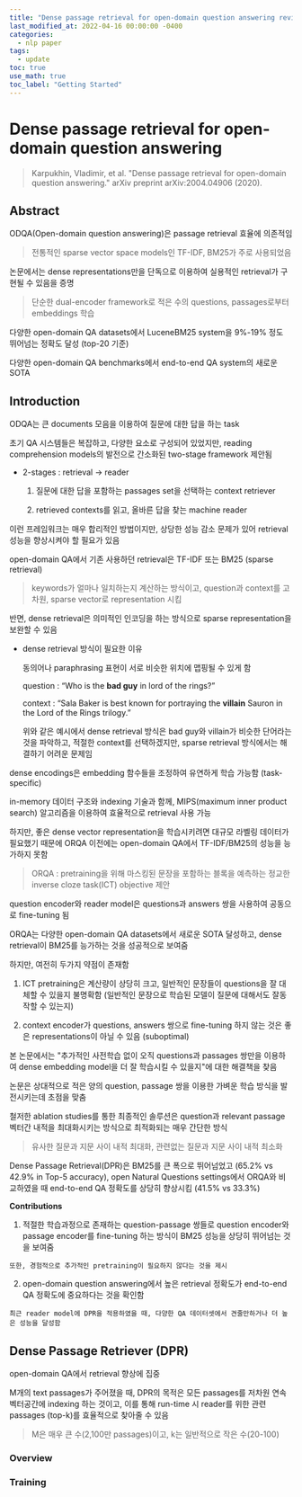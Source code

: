 ```yaml
---
title: "Dense passage retrieval for open-domain question answering review"
last_modified_at: 2022-04-16 00:00:00 -0400
categories: 
  - nlp paper
tags:
  - update
toc: true
use_math: true
toc_label: "Getting Started"
---
```


# Dense passage retrieval for open-domain question answering
> Karpukhin, Vladimir, et al. "Dense passage retrieval for open-domain question answering." arXiv preprint arXiv:2004.04906 (2020).

## Abstract

ODQA(Open-domain question answering)은 passage retrieval 효율에 의존적임

  > 전통적인 sparse vector space models인 TF-IDF, BM25가 주로 사용되었음

논문에서는 dense representations만을 단독으로 이용하여 실용적인 retrieval가 구현될 수 있음을 증명

  > 단순한 dual-encoder framework로 적은 수의 questions, passages로부터 embeddings 학습

다양한 open-domain QA datasets에서 LuceneBM25 system을 9%-19% 정도 뛰어넘는 정확도 달성 (top-20 기준)

다양한 open-domain QA benchmarks에서 end-to-end QA system의 새로운 SOTA 

## Introduction

ODQA는 큰 documents 모음을 이용하여 질문에 대한 답을 하는 task

초기 QA 시스템들은 복잡하고, 다양한 요소로 구성되어 있었지만, reading comprehension models의 발전으로 간소화된 two-stage framework 제안됨

  * 2-stages : retrieval -> reader

    1. 질문에 대한 답을 포함하는 passages set을 선택하는 context retriever 

    2. retrieved contexts를 읽고, 올바른 답을 찾는 machine reader

이런 프레임워크는 매우 합리적인 방법이지만, 상당한 성능 감소 문제가 있어 retrieval 성능을 향상시켜야 할 필요가 있음

open-domain QA에서 기존 사용하던 retrieval은 TF-IDF 또는 BM25 (sparse retrieval)

  > keywords가 얼마나 일치하는지 계산하는 방식이고, question과 context를 고차원, sparse vector로 representation 시킴

반면, dense retrieval은 의미적인 인코딩을 하는 방식으로 sparse representation을 보완할 수 있음

* dense retrieval 방식이 필요한 이유

  동의어나 paraphrasing 표현이 서로 비슷한 위치에 맵핑될 수 있게 함
  
  question : “Who is the **bad guy** in lord of the rings?”
  
  context : “Sala Baker is best known for portraying the **villain** Sauron in the Lord of the Rings trilogy.”
  
  위와 같은 예시에서 dense retrieval 방식은 bad guy와 villain가 비슷한 단어라는 것을 파악하고, 적절한 context를 선택하겠지만, sparse retrieval 방식에서는 해결하기 어려운 문제임
  
 dense encodings은 embedding 함수들을 조정하여 유연하게 학습 가능함 (task-specific)
 
 in-memory 데이터 구조와 indexing 기술과 함께, MIPS(maximum inner product search) 알고리즘을 이용하여 효율적으로 retrieval 사용 가능
 
 하지만, 좋은 dense vector representation을 학습시키려면 대규모 라벨링 데이터가 필요했기 때문에 ORQA 이전에는 open-domain QA에서 TF-IDF/BM25의 성능을 능가하지 못함
 
  > ORQA :  pretraining을 위해 마스킹된 문장을 포함하는 블록을 예측하는 정교한 inverse cloze task(ICT) objective 제안 

question encoder와 reader model은 questions과 answers 쌍을 사용하여 공동으로 fine-tuning 됨

ORQA는 다양한 open-domain QA datasets에서 새로운 SOTA 달성하고, dense retrieval이 BM25를 능가하는 것을 성공적으로 보여줌

하지만, 여전히 두가지 약점이 존재함

  1. ICT pretraining은 계산량이 상당히 크고, 일반적인 문장들이 questions을 잘 대체할 수 있을지 불명확함 (일반적인 문장으로 학습된 모델이 질문에 대해서도 잘동작할 수 있는지)

  2. context encoder가 questions, answers 쌍으로 fine-tuning 하지 않는 것은 좋은 representations이 아닐 수 있음 (suboptimal)

본 논문에서는 "추가적인 사전학습 없이 오직 questions과 passages 쌍만을 이용하여 dense embedding model을 더 잘 학습시킬 수 있을지"에 대한 해결책을 찾음

논문은 상대적으로 적은 양의 question, passage 쌍을 이용한 가벼운 학습 방식을 발전시키는데 초점을 맞춤

철저한 ablation studies를 통한 최종적인 솔루션은 question과 relevant passage 벡터간 내적을 최대화시키는 방식으로 최적화되는 매우 간단한 방식

  > 유사한 질문과 지문 사이 내적 최대화, 관련없는 질문과 지문 사이 내적 최소화

Dense Passage Retrieval(DPR)은 BM25를 큰 폭으로 뛰어넘었고 (65.2% vs 42.9% in Top-5 accuracy), 
open Natural Questions settings에서 ORQA와 비교하였을 때 end-to-end QA 정확도를 상당히 향상시킴 (41.5% vs 33.3%)

**Contributions**

  1. 적절한 학습과정으로 존재하는 question-passage 쌍들로 question encoder와 passage encoder를 fine-tuning 하는 방식이 BM25 성능을 상당히 뛰어넘는 것을 보여줌

    또한, 경험적으로 추가적인 pretraining이 필요하지 않다는 것을 제시

  2. open-domain question answering에서 높은 retrieval 정확도가 end-to-end QA 정확도에 중요하다는 것을 확인함

    최근 reader model에 DPR을 적용하였을 때, 다양한 QA 데이터셋에서 견줄만하거나 더 높은 성능을 달성함

## Dense Passage Retriever (DPR)

open-domain QA에서 retrieval 향상에 집중

M개의 text passages가 주어졌을 때, DPR의 목적은 모든 passages를 저차원 연속 벡터공간에 indexing 하는 것이고, 
이를 통해 run-time 시 reader를 위한 관련 passages (top-k)를 효율적으로 찾아줄 수 있음

  > M은 매우 큰 수(2,100만 passages)이고, k는 일반적으로 작은 수(20-100)

### Overview

### Training




